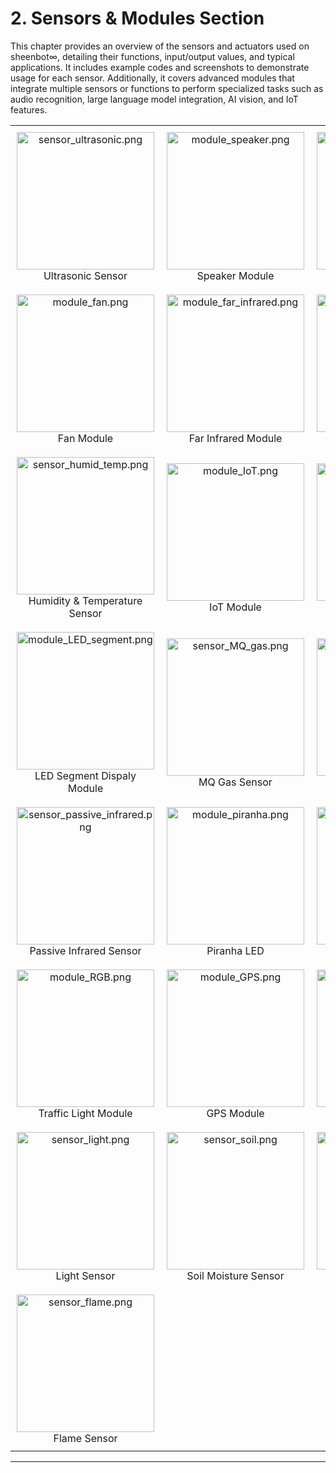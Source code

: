 # 2. Sensors & Modules Section

This chapter provides an overview of the sensors and actuators used on sheenbot∞, detailing their functions, input/output values, and typical applications. It includes example codes and screenshots to demonstrate usage for each sensor. Additionally, it covers advanced modules that integrate multiple sensors or functions to perform specialized tasks such as audio recognition, large language model integration, AI vision, and IoT features.

<table style="width: 100%; border-collapse: collapse; text-align: center;">
  <tbody>
    <tr>
      <td style="padding: 10px;">
        <img src="/content/manual/images/sensor_ultrasonic.png" alt="sensor_ultrasonic.png" width="220" /><br />
        Ultrasonic Sensor
      </td>
      <td style="padding: 10px;">
        <img src="/content/manual/images/module_speaker.png" alt="module_speaker.png" width="220" /><br />
        Speaker Module
      </td>
      <td style="padding: 10px;">
        <img src="/content/manual/images/module_button.png" alt="module_button.png" width="220" /><br />
        Button Module
      </td>
    </tr>
    <tr>
      <td style="padding: 10px;">
        <img src="/content/manual/images/module_fan.png" alt="module_fan.png" width="220" /><br />
        Fan Module
      </td>
      <td style="padding: 10px;">
        <img src="/content/manual/images/module_far_infrared.png" alt="module_far_infrared.png" width="220" /><br />
        Far Infrared Module
      </td>
      <td style="padding: 10px;">
        <img src="/content/manual/images/sensor_grayscale.png" alt="sensor_grayscale.png" width="220" /><br />
        Grayscale Sensor
      </td>
    </tr>
    <tr>
      <td style="padding: 10px;">
        <img src="/content/manual/images/sensor_humid_temp.png" alt="sensor_humid_temp.png" width="220" /><br />
        Humidity & Temperature Sensor
      </td>
      <td style="padding: 10px;">
        <img src="/content/manual/images/module_IoT.png" alt="module_IoT.png" width="220" /><br />
        IoT Module
      </td>
      <td style="padding: 10px;">
        <img src="/content/manual/images/module_LED_matrix.png" alt="module_LED_matrix.png" width="220" /><br />
        LED Matrix
      </td>
    </tr>
    <tr>
      <td style="padding: 10px;">
        <img src="/content/manual/images/module_LED_segment.png" alt="module_LED_segment.png" width="220" /><br />
        LED Segment Dispaly Module
      </td>
      <td style="padding: 10px;">
        <img src="/content/manual/images/sensor_MQ_gas.png" alt="sensor_MQ_gas.png" width="220" /><br />
        MQ Gas Sensor
      </td>
      <td style="padding: 10px;">
        <img src="/content/manual/images/sensor_moist.png" alt="sensor_moist.png" width="220" /><br />
        Moist Sensor
      </td>
    </tr>
    <tr>
      <td style="padding: 10px;">
        <img src="/content/manual/images/sensor_passive_infrared.png" alt="sensor_passive_infrared.png" width="220" /><br />
        Passive Infrared Sensor
      </td>
      <td style="padding: 10px;">
        <img src="/content/manual/images/module_piranha.png" alt="module_piranha.png" width="220" /><br />
        Piranha LED
      </td>
      <td style="padding: 10px;">
        <img src="/content/manual/images/sensor_potentiometer.png" alt="sensor_potentiometer.png" width="220" /><br />
        Potentiometer Sensor
      </td>
    </tr>
    <tr>
      <td style="padding: 10px;">
        <img src="/content/manual/images/module_RGB.png" alt="module_RGB.png" width="220" /><br />
        Traffic Light Module
      </td>
      <td style="padding: 10px;">
        <img src="/content/manual/images/module_GPS.png" alt="module_GPS.png" width="220" /><br />
        GPS Module
      </td>
      <td style="padding: 10px;">
        <img src="/content/manual/images/module_IR_remote.png" alt="module_IR_remote.png" width="220" /><br />
        IR Remote
      </td>
    </tr>
    <tr>
      <td style="padding: 10px;">
        <img src="/content/manual/images/sensor_light.png" alt="sensor_light.png" width="220" /><br />
        Light Sensor
      </td>
      <td style="padding: 10px;">
        <img src="/content/manual/images/sensor_soil.png" alt="sensor_soil.png" width="220" /><br />
        Soil Moisture Sensor
      </td>
      <td style="padding: 10px;">
        <img src="/content/manual/images/sensor_IR_receiver.png" alt="sensor_IR_receiver.png" width="220" /><br />
        IR receiver
      </td>
    </tr>
      <td style="padding: 10px;">
        <img src="/content/manual/images/sensor_flame.png" alt="sensor_flame.png" width="220" /><br />
        Flame Sensor
      </td>
  </tbody>
</table>

---